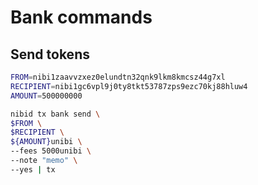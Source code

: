# Bank commands

## Send tokens

```bash
FROM=nibi1zaavvzxez0elundtn32qnk9lkm8kmcsz44g7xl
RECIPIENT=nibi1gc6vpl9j0ty8tkt53787zps9ezc70kj88hluw4
AMOUNT=500000000

nibid tx bank send \
$FROM \
$RECIPIENT \
${AMOUNT}unibi \
--fees 5000unibi \
--note "memo" \
--yes | tx
```
